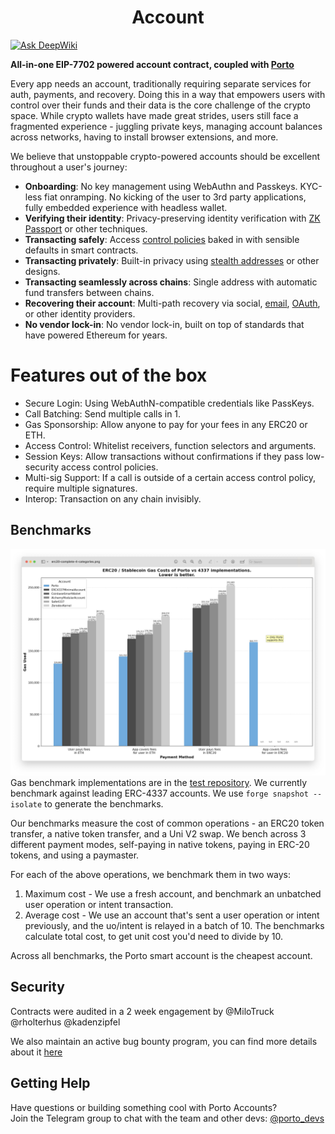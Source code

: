 # <h1 align="center"> Account </h1>

[![Ask DeepWiki](https://deepwiki.com/badge.svg)](https://deepwiki.com/ithacaxyz/account)

**All-in-one EIP-7702 powered account contract, coupled with [Porto](https://github.com/ithacaxyz/porto)**

Every app needs an account, traditionally requiring separate services for auth, payments, and recovery. Doing this in a way that empowers users with control over their funds and their data is the core challenge of the crypto space. While crypto wallets have made great strides, users still face a fragmented experience - juggling private keys, managing account balances across networks,
having to install browser extensions, and more.

We believe that unstoppable crypto-powered accounts should be excellent throughout a user's journey:

- **Onboarding**: No key management using WebAuthn and Passkeys. KYC-less fiat onramping. No kicking of the user to 3rd party applications, fully embedded experience with headless wallet.
- **Verifying their identity**: Privacy-preserving identity verification with [ZK Passport](https://www.openpassport.app/) or other techniques.
- **Transacting safely**: Access [control policies](src/GuardedExecutor.sol) baked in with sensible defaults in smart contracts.
- **Transacting privately**: Built-in privacy using [stealth addresses](https://vitalik.eth.limo/general/2023/01/20/stealth.html) or other designs.
- **Transacting seamlessly across chains**: Single address with automatic fund transfers between chains.
- **Recovering their account**: Multi-path recovery via social, [email](https://github.com/zkemail), [OAuth](https://github.com/olehmisar/zklogin/pull/2), or other identity providers.
- **No vendor lock-in**: No vendor lock-in, built on top of standards that have powered Ethereum for years.

# Features out of the box

- Secure Login: Using WebAuthN-compatible credentials like PassKeys.
- Call Batching: Send multiple calls in 1.
- Gas Sponsorship: Allow anyone to pay for your fees in any ERC20 or ETH.
- Access Control: Whitelist receivers, function selectors and arguments.
- Session Keys: Allow transactions without confirmations if they pass low-security access control policies.
- Multi-sig Support: If a call is outside of a certain access control policy, require multiple signatures.
- Interop: Transaction on any chain invisibly. 

## Benchmarks

![Benchmarks](docs/benchmarks.jpeg)
Gas benchmark implementations are in the [test repository](test/Benchmark.t.sol). We currently benchmark against leading ERC-4337 accounts. We use `forge snapshot --isolate` to generate the benchmarks.

Our benchmarks measure the cost of common operations - an ERC20 token transfer, a native token transfer, and a Uni V2 swap. We bench across 3 different payment modes, self-paying in native tokens, paying in ERC-20 tokens, and using a paymaster.

For each of the above operations, we benchmark them in two ways:
1. Maximum cost - We use a fresh account, and benchmark an unbatched user operation or intent transaction.
2. Average cost - We use an account that's sent a user operation or intent previously, and the uo/intent is relayed in a batch of 10. The benchmarks calculate total cost, to get unit cost you'd need to divide by 10.

Across all benchmarks, the Porto smart account is the cheapest account.

## Security
Contracts were audited in a 2 week engagement by @MiloTruck @rholterhus @kadenzipfel

We also maintain an active bug bounty program, you can find more details about it [here](https://porto.sh/contracts/security-and-bug-bounty)

## Getting Help

Have questions or building something cool with Porto Accounts?  
Join the Telegram group to chat with the team and other devs: [@porto_devs](https://t.me/porto_devs)
